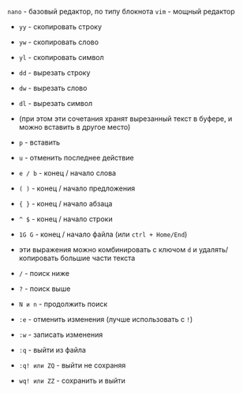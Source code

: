 `nano` - базовый редактор, по типу блокнота
`vim` - мощный редактор
- `yy` - скопировать строку
- `yw` - скопировать слово
- `yl` - скопировать символ

- `dd` - вырезать строку 
- `dw` - вырезать слово
- `dl` - вырезать символ
- (при этом эти сочетания хранят вырезанный текст в буфере, и можно вставить в другое место)
- `p` - вставить
- `u` - отменить последнее действие

- `e / b` - конец / начало слова
- `( )` - конец / начало предложения
- `{ }` - конец / начало абзаца
- `^ $` - конец / начало строки
- `1G G` - конец / начало файла (или `ctrl + Home/End`)
- эти выражения можно комбинировать с ключом `d` и удалять/копировать большие части текста

- `/` - поиск ниже
- `?` - поиск выше
- `N и n` - продолжить поиск
- `:e` - отменить изменения (лучше использовать с `!`)
- `:w` - записать изменения
- `:q` - выйти из файла

- `:q! или ZQ` - выйти не сохраняя
- `wq! или ZZ` - сохранить и выйти